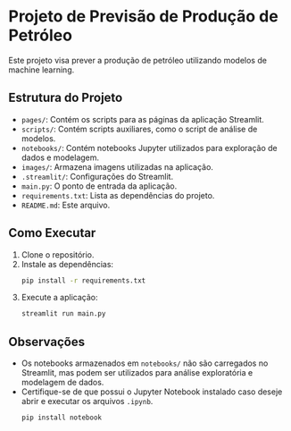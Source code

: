 # Projeto de Previsão de Produção de Petróleo

Este projeto visa prever a produção de petróleo utilizando modelos de machine learning.

## Estrutura do Projeto

- `pages/`: Contém os scripts para as páginas da aplicação Streamlit.
- `scripts/`: Contém scripts auxiliares, como o script de análise de modelos.
- `notebooks/`: Contém notebooks Jupyter utilizados para exploração de dados e modelagem.
- `images/`: Armazena imagens utilizadas na aplicação.
- `.streamlit/`: Configurações do Streamlit.
- `main.py`: O ponto de entrada da aplicação.
- `requirements.txt`: Lista as dependências do projeto.
- `README.md`: Este arquivo.

## Como Executar

1.  Clone o repositório.
2.  Instale as dependências:  
    ```bash
    pip install -r requirements.txt
    ```
3.  Execute a aplicação:  
    ```bash
    streamlit run main.py
    ```

## Observações

- Os notebooks armazenados em `notebooks/` não são carregados no Streamlit, mas podem ser utilizados para análise exploratória e modelagem de dados.
- Certifique-se de que possui o Jupyter Notebook instalado caso deseje abrir e executar os arquivos `.ipynb`.
    ```bash
    pip install notebook
    ```

